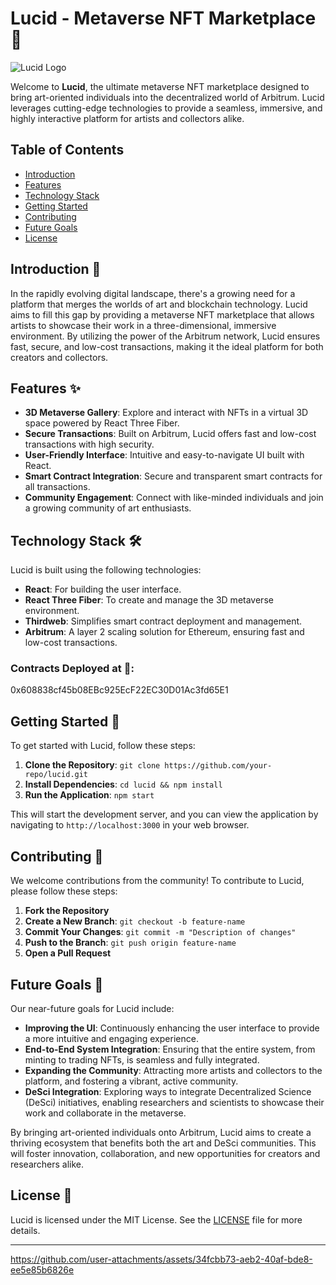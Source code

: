# Lucid - Metaverse NFT Marketplace 🌌

![Lucid Logo](path-to-your-logo.png)

Welcome to **Lucid**, the ultimate metaverse NFT marketplace designed to bring art-oriented individuals into the decentralized world of Arbitrum. Lucid leverages cutting-edge technologies to provide a seamless, immersive, and highly interactive platform for artists and collectors alike.

## Table of Contents
- [Introduction](#introduction)
- [Features](#features)
- [Technology Stack](#technology-stack)
- [Getting Started](#getting-started)
- [Contributing](#contributing)
- [Future Goals](#future-goals)
- [License](#license)

## Introduction 🌠

In the rapidly evolving digital landscape, there's a growing need for a platform that merges the worlds of art and blockchain technology. Lucid aims to fill this gap by providing a metaverse NFT marketplace that allows artists to showcase their work in a three-dimensional, immersive environment. By utilizing the power of the Arbitrum network, Lucid ensures fast, secure, and low-cost transactions, making it the ideal platform for both creators and collectors.

## Features ✨

- **3D Metaverse Gallery**: Explore and interact with NFTs in a virtual 3D space powered by React Three Fiber.
- **Secure Transactions**: Built on Arbitrum, Lucid offers fast and low-cost transactions with high security.
- **User-Friendly Interface**: Intuitive and easy-to-navigate UI built with React.
- **Smart Contract Integration**: Secure and transparent smart contracts for all transactions.
- **Community Engagement**: Connect with like-minded individuals and join a growing community of art enthusiasts.

## Technology Stack 🛠️

Lucid is built using the following technologies:

- **React**: For building the user interface.
- **React Three Fiber**: To create and manage the 3D metaverse environment.
- **Thirdweb**: Simplifies smart contract deployment and management.
- **Arbitrum**: A layer 2 scaling solution for Ethereum, ensuring fast and low-cost transactions.
### Contracts Deployed at 🚀:
0x608838cf45b08EBc925EcF22EC30D01Ac3fd65E1

## Getting Started 🚀

To get started with Lucid, follow these steps:

1. **Clone the Repository**: `git clone https://github.com/your-repo/lucid.git`
2. **Install Dependencies**: `cd lucid && npm install`
3. **Run the Application**: `npm start`

This will start the development server, and you can view the application by navigating to `http://localhost:3000` in your web browser.

## Contributing 🤝

We welcome contributions from the community! To contribute to Lucid, please follow these steps:

1. **Fork the Repository**
2. **Create a New Branch**: `git checkout -b feature-name`
3. **Commit Your Changes**: `git commit -m "Description of changes"`
4. **Push to the Branch**: `git push origin feature-name`
5. **Open a Pull Request**

## Future Goals 🎯

Our near-future goals for Lucid include:

- **Improving the UI**: Continuously enhancing the user interface to provide a more intuitive and engaging experience.
- **End-to-End System Integration**: Ensuring that the entire system, from minting to trading NFTs, is seamless and fully integrated.
- **Expanding the Community**: Attracting more artists and collectors to the platform, and fostering a vibrant, active community.
- **DeSci Integration**: Exploring ways to integrate Decentralized Science (DeSci) initiatives, enabling researchers and scientists to showcase their work and collaborate in the metaverse.

By bringing art-oriented individuals onto Arbitrum, Lucid aims to create a thriving ecosystem that benefits both the art and DeSci communities. This will foster innovation, collaboration, and new opportunities for creators and researchers alike.

## License 📜

Lucid is licensed under the MIT License. See the [LICENSE](LICENSE) file for more details.

---



https://github.com/user-attachments/assets/34fcbb73-aeb2-40af-bde8-ee5e85b6826e


